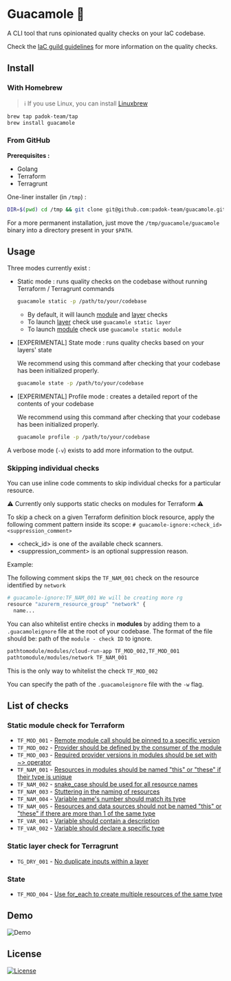# Guacamole 🥑

A CLI tool that runs opinionated quality checks on your IaC codebase.

Check the [IaC guild guidelines](https://padok-team.github.io/docs-terraform-guidelines/) for more information on the quality checks.

## Install

### With Homebrew

> :information_source: If you use Linux, you can install [Linuxbrew](https://docs.brew.sh/Homebrew-on-Linux)

```bash
brew tap padok-team/tap
brew install guacamole
```

### From GitHub

**Prerequisites :**

- Golang
- Terraform
- Terragrunt

One-liner installer (in `/tmp`) :

```bash
DIR=$(pwd) cd /tmp && git clone git@github.com:padok-team/guacamole.git && cd guacamole && go build && alias guacamole=/tmp/guacamole/guacamole && cd $DIR
```

For a more permanent installation, just move the `/tmp/guacamole/guacamole` binary into a directory present in your `$PATH`.

## Usage

Three modes currently exist :

- Static mode : runs quality checks on the codebase without running Terraform / Terragrunt commands

  ```bash
  guacamole static -p /path/to/your/codebase
  ```

  - By default, it will launch [module](#static-module-check-for-terraform) and [layer](#static-layer-check-for-terragrunt) checks
  - To launch [layer](#static-layer-check-for-terragrunt) check use `guacamole static layer`
  - To launch [module](#static-module-check-for-terraform) check use `guacamole static module`

- [EXPERIMENTAL] State mode : runs quality checks based on your layers' state

  We recommend using this command after checking that your codebase has been initialized properly.

  ```bash
  guacamole state -p /path/to/your/codebase
  ```

- [EXPERIMENTAL] Profile mode : creates a detailed report of the contents of your codebase

  We recommend using this command after checking that your codebase has been initialized properly.

  ```bash
  guacamole profile -p /path/to/your/codebase
  ```

A verbose mode (`-v`) exists to add more information to the output.

### Skipping individual checks

You can use inline code comments to skip individual checks for a particular resource.

⚠️ Currently only supports static checks on modules for Terraform ⚠️

To skip a check on a given Terraform definition block resource, apply the following comment pattern inside its scope: `# guacamole-ignore:<check_id> <suppression_comment>`

- <check_id> is one of the available check scanners.
- <suppression_comment> is an optional suppression reason.

Example:

The following comment skips the `TF_NAM_001` check on the resource identified by `network`

```bash
# guacamole-ignore:TF_NAM_001 We will be creating more rg
resource "azurerm_resource_group" "network" {
  name...
```

You can also whitelist entire checks in **modules** by adding them to a `.guacamoleignore` file at the root of your codebase.
The format of the file should be: path of the `module - check ID` to ignore.

```bash
pathtomodule/modules/cloud-run-app TF_MOD_002,TF_MOD_001
pathtomodule/modules/network TF_NAM_001

```

This is the only way to whitelist the check `TF_MOD_002`

You can specify the path of the `.guacamoleignore` file with the `-w` flag.

## List of checks

### Static module check for Terraform

- `TF_MOD_001` - [Remote module call should be pinned to a specific version](https://padok-team.github.io/docs-terraform-guidelines/terraform/terraform_versioning.html#module-layer-versioning)
- `TF_MOD_002` - [Provider should be defined by the consumer of the module](https://padok-team.github.io/docs-terraform-guidelines/terraform/donts.html#using-provider-block-in-modules)
- `TF_MOD_003` - [Required provider versions in modules should be set with ~> operator](https://padok-team.github.io/docs-terraform-guidelines/terraform/terraform_versioning.html#required-providers-version-for-modules)
- `TF_NAM_001` - [Resources in modules should be named "this" or "these" if their type is unique](https://padok-team.github.io/docs-terraform-guidelines/terraform/terraform_naming.html#resource-andor-data-source-naming)
- `TF_NAM_002` - [snake_case should be used for all resource names](https://padok-team.github.io/docs-terraform-guidelines/terraform/terraform_naming.html#resource-andor-data-source-naming)
- `TF_NAM_003` - [Stuttering in the naming of resources](https://padok-team.github.io/docs-terraform-guidelines/terraform/terraform_naming.html#resource-andor-data-source-naming)
- `TF_NAM_004` - [Variable name's number should match its type](https://padok-team.github.io/docs-terraform-guidelines/terraform/terraform_naming.html#variables)
- `TF_NAM_005` - [Resources and data sources should not be named \"this\" or \"these\" if there are more than 1 of the same type](https://padok-team.github.io/docs-terraform-guidelines/terraform/terraform_naming.html#resource-andor-data-source-naming)
- `TF_VAR_001` - [Variable should contain a description](https://padok-team.github.io/docs-terraform-guidelines/terraform/donts.html#variables)
- `TF_VAR_002` - [Variable should declare a specific type](https://padok-team.github.io/docs-terraform-guidelines/terraform/donts.html#using-type-any-in-variables)

### Static layer check for Terragrunt

- `TG_DRY_001` - [No duplicate inputs within a layer](https://padok-team.github.io/docs-terraform-guidelines/terragrunt/context_pattern.html#%EF%B8%8F-context)

### State

- `TF_MOD_004` - [Use for_each to create multiple resources of the same type](https://padok-team.github.io/docs-terraform-guidelines/terraform/iterate_on_your_resources.html)

## Demo

![Demo](/assets/demo.gif)

## License

[![License](https://img.shields.io/badge/License-Apache_2.0-blue.svg)](https://opensource.org/licenses/Apache-2.0)
